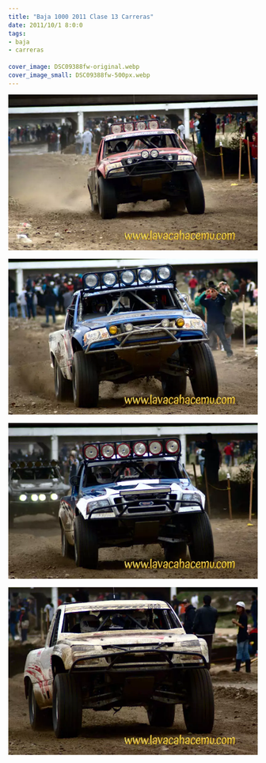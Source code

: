 ```yaml
---
title: "Baja 1000 2011 Clase 13 Carreras"
date: 2011/10/1 8:0:0
tags: 
- baja
- carreras

cover_image: DSC09388fw-original.webp
cover_image_small: DSC09388fw-500px.webp
---
```

[![](DSC09388fw-800px.webp)](DSC09388fw-original.webp)

  

[![](DSC09393fw-800px.webp)](DSC09393fw-original.webp)

  

[![](DSC09400fw-800px.webp)](DSC09400fw-original.webp)

  

[![](DSC09407fw-800px.webp)](DSC09407fw-original.webp)
